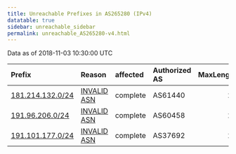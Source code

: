```yaml
---
title: Unreachable Prefixes in AS265280 (IPv4)
datatable: true
sidebar: unreachable_sidebar
permalink: unreachable_AS265280-v4.html
---
```


Data as of 2018-11-03 10:30:00 UTC


<div class="datatable-begin"></div>

| Prefix                                                     | Reason                                                                                                   | affected   | Authorized AS   |   MaxLength | Anchor                                         |   unreachable /24s |
|:-----------------------------------------------------------|:---------------------------------------------------------------------------------------------------------|:-----------|:----------------|------------:|:-----------------------------------------------|-------------------:|
| [181.214.132.0/24](https://stat.ripe.net/181.214.132.0/24) | [INVALID ASN](https://rpki-validator.ripe.net/announcement-preview?asn=AS265280&prefix=181.214.132.0/24) | complete   | AS61440         |          24 | [LACNIC](unreachable_LACNIC_RPKI_Root-v4.html) |                  1 |
| [191.96.206.0/24](https://stat.ripe.net/191.96.206.0/24)   | [INVALID ASN](https://rpki-validator.ripe.net/announcement-preview?asn=AS265280&prefix=191.96.206.0/24)  | complete   | AS60458         |          24 | [LACNIC](unreachable_LACNIC_RPKI_Root-v4.html) |                  1 |
| [191.101.177.0/24](https://stat.ripe.net/191.101.177.0/24) | [INVALID ASN](https://rpki-validator.ripe.net/announcement-preview?asn=AS265280&prefix=191.101.177.0/24) | complete   | AS37692         |          24 | [LACNIC](unreachable_LACNIC_RPKI_Root-v4.html) |                  1 |

<div class="datatable-end"></div>